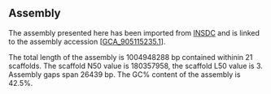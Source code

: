 **Assembly**
--------

The assembly presented here has been imported from [INSDC](http://www.insdc.org) and is linked to the assembly accession [[GCA_905115235.1](http://www.ebi.ac.uk/ena/data/view/GCA_905115235.1)].

The total length of the assembly is 1004948288 bp contained withinin 21 scaffolds.
The scaffold N50 value is 180357958, the scaffold L50 value is 3.
Assembly gaps span 26439 bp. The GC% content of the assembly is 42.5%.
